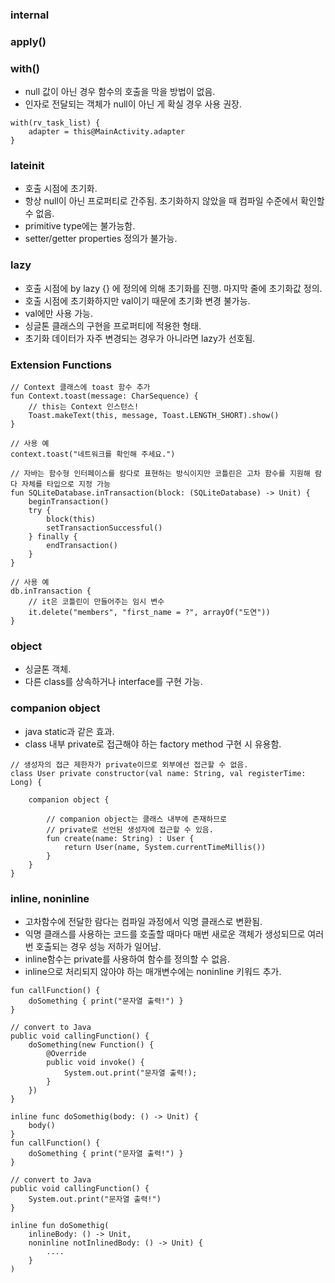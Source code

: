 ### internal

### apply()

### with()
- null 값이 아닌 경우 함수의 호출을 막을 방법이 없음.
- 인자로 전달되는 객체가 null이 아닌 게 확실 경우 사용 권장.
```
with(rv_task_list) {
    adapter = this@MainActivity.adapter
}
```

### lateinit
- 호출 시점에 초기화.
- 항상 null이 아닌 프로퍼티로 간주됨. 초기화하지 않았을 때 컴파일 수준에서 확인할 수 없음.
- primitive type에는 불가능함.
- setter/getter properties 정의가 불가능.

### lazy
- 호출 시점에 by lazy {} 에 정의에 의해 초기화를 진행. 마지막 줄에 초기화값 정의.
- 호출 시점에 초기화하지만 val이기 때문에 초기화 변경 불가능.
- val에만 사용 가능.
- 싱글톤 클래스의 구현을 프로퍼티에 적용한 형태.
- 초기화 데이터가 자주 변경되는 경우가 아니라면 lazy가 선호됨.

### Extension Functions
```
// Context 클래스에 toast 함수 추가
fun Context.toast(message: CharSequence) {
    // this는 Context 인스턴스!
    Toast.makeText(this, message, Toast.LENGTH_SHORT).show()
}

// 사용 예
context.toast("네트워크를 확인해 주세요.")

// 자바는 함수형 인터페이스를 람다로 표현하는 방식이지만 코틀린은 고차 함수를 지원해 람다 자체를 타입으로 지정 가능
fun SQLiteDatabase.inTransaction(block: (SQLiteDatabase) -> Unit) {
    beginTransaction()
    try {
        block(this)
        setTransactionSuccessful()
    } finally {
        endTransaction()
    }
}

// 사용 예
db.inTransaction {
    // it은 코틀린이 만들어주는 임시 변수
    it.delete("members", "first_name = ?", arrayOf("도연"))
}
```

### object

- 싱글톤 객체.
- 다른 class를 상속하거나 interface를 구현 가능.

### companion object

- java static과 같은 효과.
- class 내부 private로 접근해야 하는 factory method 구현 시 유용함.
```
// 생성자의 접근 제한자가 private이므로 외부에선 접근할 수 없음.
class User private constructor(val name: String, val registerTime: Long) {

    companion object {

        // companion object는 클래스 내부에 존재하므로
        // private로 선언된 생성자에 접근할 수 있음.
        fun create(name: String) : User {
            return User(name, System.currentTimeMillis())
        }
    }
}
```

### inline, noninline

- 고차함수에 전달한 람다는 컴파일 과정에서 익명 클래스로 변환됨.
- 익명 클래스를 사용하는 코드를 호출할 때마다 매번 새로운 객체가 생성되므로 여러번 호출되는 경우 성능 저하가 일어남.
- inline함수는 private를 사용하여 함수를 정의할 수 없음.
- inline으로 처리되지 않아야 하는 매개변수에는 noninline 키워드 추가.
```
fun callFunction() {
    doSomething { print("문자열 출력!") }
}

// convert to Java
public void callingFunction() {
    doSomething(new Function() {
        @Override
        public void invoke() {
            System.out.print("문자열 출력!);
        }
    })
}

inline func doSomethig(body: () -> Unit) {
    body()
}
fun callFunction() {
    doSomething { print("문자열 출력!") }
}

// convert to Java
public void callingFunction() {
    System.out.print("문자열 출력!")
}

inline fun doSomethig(
    inlineBody: () -> Unit,
    noninline notInlinedBody: () -> Unit) {
        ....
    }
)
```